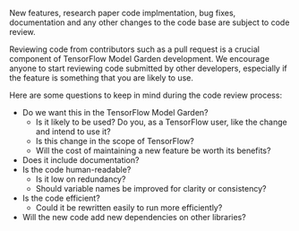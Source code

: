 New features, research paper code implmentation, bug fixes, documentation
and any other changes to the code base are subject to code review.

Reviewing code from contributors such as a pull request is a crucial component
of TensorFlow Model Garden development.
We encourage anyone to start reviewing code submitted by other developers,
especially if the feature is something that you are likely to use.

Here are some questions to keep in mind during the code review process:

* Do we want this in the TensorFlow Model Garden?
  * Is it likely to be used? Do you, as a TensorFlow user,
  like the change and intend to use it?
  * Is this change in the scope of TensorFlow?
  * Will the cost of maintaining a new feature be worth its benefits?
* Does it include documentation?
* Is the code human-readable?
  * Is it low on redundancy?
  * Should variable names be improved for clarity or consistency?
* Is the code efficient?
  * Could it be rewritten easily to run more efficiently?
* Will the new code add new dependencies on other libraries?
